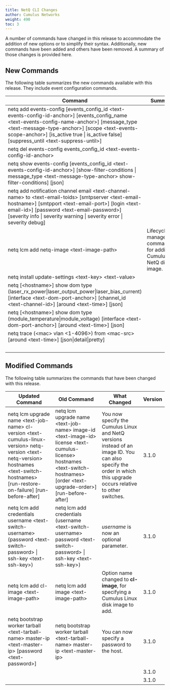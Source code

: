 ```yaml
---
title: NetQ CLI Changes
author: Cumulus Networks
weight: 490
toc: 3
---
```


A number of commands have changed in this release to accommodate the addition of new options or to simplify their syntax. Additionally, new commands have been added and others have been removed. A summary of those changes is provided here.

## New Commands

The following table summarizes the new commands available with this release. They include event configuration commands.

| Command | Summary | Version |
| ------- | ------- | ------- |
| netq add events-config [events_config_id &lt;text-events-config-id-anchor>] [events_config_name &lt;text-events-config-name-anchor>] [message_type &lt;text-message-type-anchor>] [scope &lt;text-events-scope-anchor>] [is_active true \| is_active false] [suppress_until &lt;text-suppress-until>] | | 3.1.0 |
| netq del events-config events_config_id &lt;text-events-config-id-anchor>  | | 3.1.0 |
| netq show events-config [events_config_id &lt;text-events-config-id-anchor>] [show-filter-conditions \| message_type &lt;text-message-type-anchor> show-filter-conditions] [json] | | 3.1.0 |
| netq add notification channel email &lt;text-channel-name> to &lt;text-email-toids>  [smtpserver &lt;text-email-hostname>] [smtpport &lt;text-email-port>] [login &lt;text-email-id>] [password &lt;text-email-password>] [severity info \| severity warning \| severity error \| severity debug] | | 3.1.0 |
| netq lcm add netq-image &lt;text-image-path> | Lifecycle management command for adding a Cumulus NetQ disk image. | 3.1.0 |
| netq install update-settings &lt;text-key> &lt;text-value> | | 3.1.0 |
| netq [&lt;hostname>] show dom type (laser_rx_power\|laser_output_power\|laser_bias_current) [interface &lt;text-dom-port-anchor>] [channel_id &lt;text-channel-id>] [around &lt;text-time>] [json] | | 3.1.0 |
| netq [&lt;hostname>] show dom type (module_temperature\|module_voltage) [interface &lt;text-dom-port-anchor>] [around &lt;text-time>] [json] | | 3.1.0 |
| netq trace (&lt;mac> vlan &lt;1-4096>) from &lt;mac-src> [around &lt;text-time>] [json\|detail\|pretty] | | 3.1.0 |
| | | 3.1.0 |

## Modified Commands

The following table summarizes the commands that have been changed with this release.

| Updated Command | Old Command | What Changed | Version |
| --------------- | ----------- | ------------ | ------- |
| netq lcm upgrade name &lt;text-job-name> cl-version &lt;text-cumulus-linux-version> netq-version &lt;text-netq-version> hostnames &lt;text-switch-hostnames> [run-restore-on-failure] [run-before-after] | netq lcm upgrade name &lt;text-job-name> image-id &lt;text-image-id> license &lt;text-cumulus-license> hostnames &lt;text-switch-hostnames> [order &lt;text-upgrade-order>] [run-before-after] | You now specify the Cumulus Linux and NetQ versions instead of an image ID. You can also specify the order in which this upgrade occurs relative to other switches. | 3.1.0 |
| netq lcm add credentials username &lt;text-switch-username> (password &lt;text-switch-password> \| ssh-key &lt;text-ssh-key>)  | netq lcm add credentials (username &lt;text-switch-username> password &lt;text-switch-password> \| ssh-key &lt;text-ssh-key>) | *username* is now an optional parameter. | 3.1.0 |
| netq lcm add cl-image &lt;text-image-path>  | netq lcm add image &lt;text-image-path> | Option name changed to **cl-image**, for specifying a Cumulus Linux disk image to add. | 3.1.0 |
| netq bootstrap worker tarball &lt;text-tarball-name> master-ip &lt;text-master-ip> [password &lt;text-password>] | netq bootstrap worker tarball &lt;text-tarball-name> master-ip &lt;text-master-ip>  | You can now specify a password to the host. | 3.1.0 |
| | | | 3.1.0 |
| | | | 3.1.0 |
